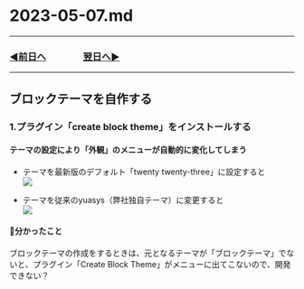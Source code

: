 # 2023-05-07.md

---
### [◀️前日へ](https://github.com/yuasys/chatty-journal/blob/main/2023/05/2023-05-06.md)&emsp;&emsp;&emsp;&emsp;[翌日へ▶️](https://github.com/yuasys/chatty-journal/blob/main/2023/05/2023-05-08.md)
---
ブロックテーマを自作する
---

### 1.プラグイン「create block theme」をインストールする

#### テーマの設定により「外観」のメニューが自動的に変化してしまう

- テーマを最新版のデフォルト「twenty twenty-three」に設定すると  
![](https://hackmd.io/_uploads/rkUXUZHVh.png)

- テーマを従来のyuasys（弊社独自テーマ）に変更すると  
![](https://hackmd.io/_uploads/By9n8-SV2.png)

#### 📌分かったこと

ブロックテーマの作成をするときは、元となるテーマが「ブロックテーマ」でないと、プラグイン「Create Block Theme」がメニューに出てこないので、開発できない？

